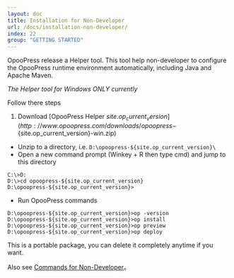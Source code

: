 ```yaml
---
layout: doc
title: Installation for Non-Developer
url: /docs/installation-non-developer/
index: 22
group: "GETTING STARTED"
---
```


OpooPress release a Helper tool. This tool help non-developer to configure the OpooPress runtime environment automatically, 
including Java and Apache Maven.

*The Helper tool for Windows ONLY currently*

Follow there steps

1. Download [OpooPress Helper ${site.op_current_version}](http://www.opoopress.com/downloads/opoopress-${site.op_current_version}-win.zip)
- Unzip to a directory, i.e. `D:\opoopress-${site.op_current_version}\`
- Open a new command prompt (Winkey + R then type cmd) and jump to this directory
```
C:\>D:
D:\>cd opoopress-${site.op_current_version}
D:\opoopress-${site.op_current_version}>
```
- Run OpooPress commands
```
D:\opoopress-${site.op_current_version}>op -version
D:\opoopress-${site.op_current_version}>op install
D:\opoopress-${site.op_current_version}>op preview
D:\opoopress-${site.op_current_version}>op deploy
```
  
This is a portable package, you can delete it completely anytime if you want.


Also see [Commands for Non-Developer](../usage/#commands-for-non-developer)。

